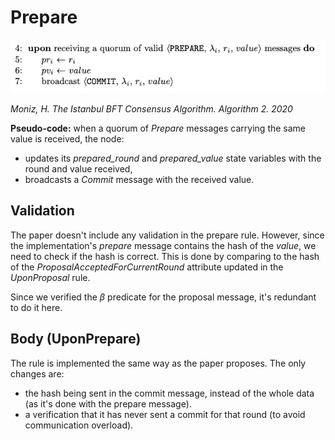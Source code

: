 # Prepare


![IBFT_prepare](images/IBFT_prepare.png)

*Moniz, H. The Istanbul BFT Consensus Algorithm. Algorithm 2. 2020*


**Pseudo-code:** when a quorum of *Prepare* messages carrying the same value is received, the node:
- updates its *prepared_round* and *prepared_value* state variables with the round and value received,
- broadcasts a *Commit* message with the received value.


## Validation

The paper doesn't include any validation in the prepare rule. However, since the implementation's *prepare* message contains the hash of the *value*, we need to check if the hash is correct. This is done by comparing to the hash of the *ProposalAcceptedForCurrentRound* attribute updated in the *UponProposal* rule.

Since we verified the $\beta$ predicate for the proposal message, it's redundant to do it here.

## Body (UponPrepare)

The rule is implemented the same way as the paper proposes. The only changes are:
- the hash being sent in the commit message, instead of the whole data (as it's done with the prepare message).
- a verification that it has never sent a commit for that round (to avoid communication overload).

